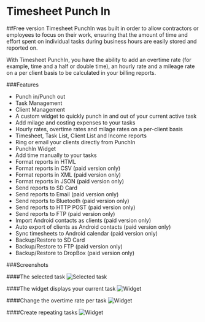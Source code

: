 # Timesheet Punch In
##Free version
Timesheet PunchIn was built in order to allow contractors or employees to focus on their work, ensuring that the amount of time and effort spent on individual tasks during business hours are easily stored and reported on.

With Timesheet PunchIn, you have the ability to add an overtime rate (for example, time and a half or double time), an hourly rate and a mileage rate on a per client basis to be calculated in your billing reports.

###Features
- Punch in/Punch out
- Task Management
- Client Management
- A custom widget to quickly punch in and out of your current active task
- Add milage and costing expenses to your tasks
- Hourly rates, overtime rates and milage rates on a per-client basis
- Timesheet, Task List, Client List and Income reports
- Ring or email your clients directly from PunchIn
- PunchIn Widget
- Add time manually to your tasks
- Format reports in HTML
- Format reports in CSV (paid version only)
- Format reports in XML (paid version only)
- Format reports in JSON (paid version only)
- Send reports to SD Card
- Send reports to Email (paid version only)
- Send reports to Bluetooth (paid version only)
- Send reports to HTTP POST (paid version only)
- Send reports to FTP (paid version only)
- Import Android contacts as clients (paid version only)
- Auto export of clients as Android contacts (paid version only)
- Sync timesheets to Android calendar (paid version only)
- Backup/Restore to SD Card
- Backup/Restore to FTP (paid version only)
- Backup/Restore to DropBox (paid version only)

###Screenshots

####The selected task
![Selected task](http://drive.google.com/uc?export=download&id=0B8xaQpV_Rb2YTHRpckx6bXpvQ1E)

####The widget displays your current task
![Widget](http://drive.google.com/uc?export=download&id=0B8xaQpV_Rb2YZWdPV0ZPc3o1Tm8)

####Change the overtime rate per task
![Widget](http://drive.google.com/uc?export=download&id=0B8xaQpV_Rb2YVGxCT1IwOUVzZ2c)

####Create repeating tasks
![Widget](http://drive.google.com/uc?export=download&id=0B8xaQpV_Rb2YVUg3Q3p4aUpEajA)
